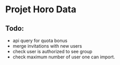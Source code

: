# Projet Horo Data


## Todo:
* api query for quota bonus
* merge invitations with new users
* check user is authorized to see group
* check maximum number of user one can import.
